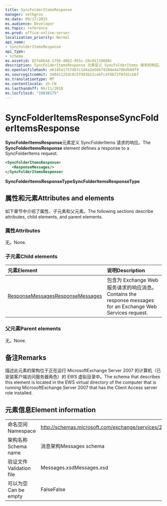 ```yaml
---
title: SyncFolderItemsResponse
manager: sethgros
ms.date: 09/17/2015
ms.audience: Developer
ms.topic: reference
ms.prod: office-online-server
localization_priority: Normal
api_name:
- SyncFolderItemsResponse
api_type:
- schema
ms.assetid: 82fe0644-1756-40b2-955c-20c01110660c
description: SyncFolderItemsResponse 元素定义 SyncFolderItems 请求的响应。
ms.openlocfilehash: e6145a1757d67c1d4a2e50b74204e4a79bdb6df9
ms.sourcegitcommit: 34041125dc8c5f993b21cebfc4f8b72f0fd2cb6f
ms.translationtype: MT
ms.contentlocale: zh-CN
ms.lasthandoff: 06/11/2018
ms.locfileid: "19838175"
---
```

# <a name="syncfolderitemsresponse"></a><span data-ttu-id="913cf-103">SyncFolderItemsResponse</span><span class="sxs-lookup"><span data-stu-id="913cf-103">SyncFolderItemsResponse</span></span>

<span data-ttu-id="913cf-104">**SyncFolderItemsResponse**元素定义 SyncFolderItems 请求的响应。</span><span class="sxs-lookup"><span data-stu-id="913cf-104">The **SyncFolderItemsResponse** element defines a response to a SyncFolderItems request.</span></span> 
  
```xml
<SyncFolderItemsResponse>
   <ResponseMessages/>
</SyncFolderItemsResponse>
```

 <span data-ttu-id="913cf-105">**SyncFolderItemsResponseType**</span><span class="sxs-lookup"><span data-stu-id="913cf-105">**SyncFolderItemsResponseType**</span></span>
## <a name="attributes-and-elements"></a><span data-ttu-id="913cf-106">属性和元素</span><span class="sxs-lookup"><span data-stu-id="913cf-106">Attributes and elements</span></span>

<span data-ttu-id="913cf-107">如下章节中介绍了属性、子元素和父元素。</span><span class="sxs-lookup"><span data-stu-id="913cf-107">The following sections describe attributes, child elements, and parent elements.</span></span>
  
### <a name="attributes"></a><span data-ttu-id="913cf-108">属性</span><span class="sxs-lookup"><span data-stu-id="913cf-108">Attributes</span></span>

<span data-ttu-id="913cf-109">无。</span><span class="sxs-lookup"><span data-stu-id="913cf-109">None.</span></span>
  
### <a name="child-elements"></a><span data-ttu-id="913cf-110">子元素</span><span class="sxs-lookup"><span data-stu-id="913cf-110">Child elements</span></span>

|<span data-ttu-id="913cf-111">**元素**</span><span class="sxs-lookup"><span data-stu-id="913cf-111">**Element**</span></span>|<span data-ttu-id="913cf-112">**说明**</span><span class="sxs-lookup"><span data-stu-id="913cf-112">**Description**</span></span>|
|:-----|:-----|
|[<span data-ttu-id="913cf-113">ResponseMessages</span><span class="sxs-lookup"><span data-stu-id="913cf-113">ResponseMessages</span></span>](responsemessages.md) <br/> |<span data-ttu-id="913cf-114">包含为 Exchange Web 服务请求的响应消息。</span><span class="sxs-lookup"><span data-stu-id="913cf-114">Contains the response messages for an Exchange Web Services request.</span></span>  <br/> |
   
### <a name="parent-elements"></a><span data-ttu-id="913cf-115">父元素</span><span class="sxs-lookup"><span data-stu-id="913cf-115">Parent elements</span></span>

<span data-ttu-id="913cf-116">无。</span><span class="sxs-lookup"><span data-stu-id="913cf-116">None.</span></span>
  
## <a name="remarks"></a><span data-ttu-id="913cf-117">备注</span><span class="sxs-lookup"><span data-stu-id="913cf-117">Remarks</span></span>

<span data-ttu-id="913cf-118">描述此元素的架构位于正在运行 MicrosoftExchange Server 2007 的计算机（已安装客户端访问服务器角色）的 EWS 虚拟目录中。</span><span class="sxs-lookup"><span data-stu-id="913cf-118">The schema that describes this element is located in the EWS virtual directory of the computer that is running MicrosoftExchange Server 2007 that has the Client Access server role installed.</span></span>
  
## <a name="element-information"></a><span data-ttu-id="913cf-119">元素信息</span><span class="sxs-lookup"><span data-stu-id="913cf-119">Element information</span></span>

|||
|:-----|:-----|
|<span data-ttu-id="913cf-120">命名空间</span><span class="sxs-lookup"><span data-stu-id="913cf-120">Namespace</span></span>  <br/> |http://schemas.microsoft.com/exchange/services/2006/messages  <br/> |
|<span data-ttu-id="913cf-121">架构名称</span><span class="sxs-lookup"><span data-stu-id="913cf-121">Schema name</span></span>  <br/> |<span data-ttu-id="913cf-122">消息架构</span><span class="sxs-lookup"><span data-stu-id="913cf-122">Messages schema</span></span>  <br/> |
|<span data-ttu-id="913cf-123">验证文件</span><span class="sxs-lookup"><span data-stu-id="913cf-123">Validation file</span></span>  <br/> |<span data-ttu-id="913cf-124">Messages.xsd</span><span class="sxs-lookup"><span data-stu-id="913cf-124">Messages.xsd</span></span>  <br/> |
|<span data-ttu-id="913cf-125">可以为空</span><span class="sxs-lookup"><span data-stu-id="913cf-125">Can be empty</span></span>  <br/> |<span data-ttu-id="913cf-126">False</span><span class="sxs-lookup"><span data-stu-id="913cf-126">False</span></span>  <br/> |
   

